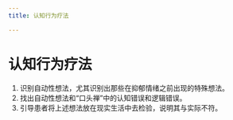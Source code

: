 ```yaml
---
title: 认知行为疗法

---
```



# 认知行为疗法
1. 识别自动性想法，尤其识别出那些在抑郁情绪之前出现的特殊想法。
2. 找出自动性想法和“口头禅”中的认知错误和逻辑错误。
3. 引导患者将上述想法放在现实生活中去检验，说明其与实际不符。